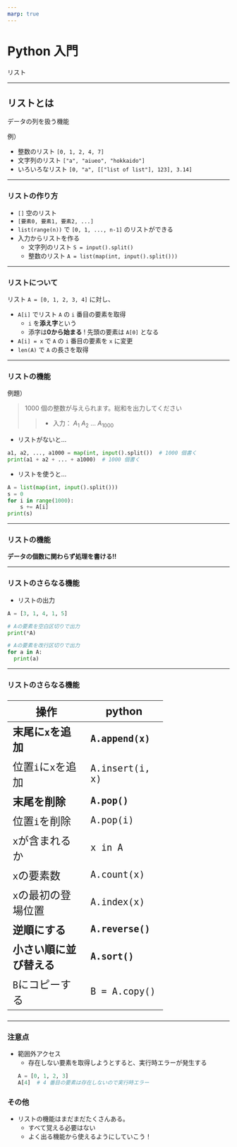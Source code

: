 ```yaml
---
marp: true
---
```


# Python 入門
リスト

---

## リストとは

データの列を扱う機能

例）
- 整数のリスト `[0, 1, 2, 4, 7]`
- 文字列のリスト `["a", "aiueo", "hokkaido"]`
- いろいろなリスト `[0, "a", [["list of list"], 123], 3.14]`
---

### リストの作り方
- `[]` 空のリスト
- `[要素0, 要素1, 要素2, ...]`
- `list(range(n))` で `[0, 1, ..., n-1]` のリストができる
- 入力からリストを作る
  - 文字列のリスト
  `S = input().split()`
  - 整数のリスト
  `A = list(map(int, input().split()))`

---

### リストについて
リスト `A = [0, 1, 2, 3, 4]` に対し、
- `A[i]` でリスト `A` の `i` 番目の要素を取得
  - `i` を**添え字**という
  - 添字は**0から始まる** ! 先頭の要素は `A[0]` となる
- `A[i] = x` で `A` の `i` 番目の要素を `x` に変更
- `len(A)` で `A` の長さを取得

---
### リストの機能

例題）
> $1000$ 個の整数が与えられます。総和を出力してください
>> - 入力： $A_1$ $A_2$ $...$ $A_{1000}$

- リストがないと…
```py
a1, a2, ..., a1000 = map(int, input().split())  # 1000 個書く
print(a1 + a2 + ... + a1000)  # 1000 個書く
```
- リストを使うと…
```py
A = list(map(int, input().split()))
s = 0
for i in range(1000):
    s += A[i]
print(s)
```

---
### リストの機能
**データの個数に関わらず処理を書ける!!**

---

### リストのさらなる機能
- リストの出力
```py
A = [3, 1, 4, 1, 5]

# Aの要素を空白区切りで出力
print(*A)

# Aの要素を改行区切りで出力
for a in A:
  print(a)
```

---

### リストのさらなる機能

<style scoped>
  table { table-layout: fixed; width: 70%; display:table; font-size: 24px; }
</style>
| 操作 | python |
| --- | --- |
| **末尾に`x`を追加**    | **`A.append(x)`** |
| 位置`i`に`x`を追加     | `A.insert(i, x)` |
| **末尾を削除**         | **`A.pop()`** |
| 位置`i`を削除          | `A.pop(i)` |
| `x`が含まれるか        | `x in A` |
| `x`の要素数            | `A.count(x)` |
| `x`の最初の登場位置     | `A.index(x)` |
| **逆順にする**         | **`A.reverse()`** |
| **小さい順に並び替える** | **`A.sort()`** |
| `B`にコピーする         | `B = A.copy()` |

---

### 注意点
- 範囲外アクセス
  - 存在しない要素を取得しようとすると、実行時エラーが発生する
  ```py
  A = [0, 1, 2, 3]
  A[4]  # 4 番目の要素は存在しないので実行時エラー
  ```

### その他
- リストの機能はまだまだたくさんある。
  - すべて覚える必要はない
  - よく出る機能から使えるようにしていこう！
